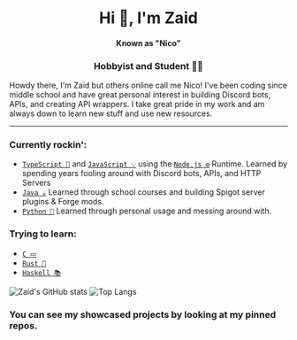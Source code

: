 <h1 align="center">Hi 👋, I'm Zaid</h1> 
<h4 align="center">Known as "Nico"</h5>
<h3 align="center">Hobbyist and Student 👨‍🎓</h3>

Howdy there, I'm Zaid but others online call me Nico! I've been coding since middle school and have great personal interest in building Discord bots, APIs, and creating API wrappers. I take great pride in my work and am always down to learn new stuff and use new resources.

-----
### Currently rockin':
* [`TypeScript 🧰`] and [`JavaScript 💡`] using the [`Node.js ⚙️`] Runtime. Learned by spending years fooling around with Discord bots, APIs, and HTTP Servers
* [`Java ☕`] Learned through school courses and building Spigot server plugins & Forge mods.
* [`Python 🐍`] Learned through personal usage and messing around with.
### Trying to learn:
* [`C 💤`]
* [`Rust 🦀`]
* [`Haskell 📚`]

![Zaid's GitHub stats](https://github-readme-stats.vercel.app/api?username=zaida04&count_private=true&theme=highcontrast)
![Top Langs](https://github-readme-stats.vercel.app/api/top-langs/?username=zaida04&theme=highcontrast&langs_count=10&layout=compact&hide=css,html)
<!--
<table align="center">
		<tr>
			<td><img align="center" alt="Zaid's Github Stats" src="https://github-readme-stats.vercel.app/api/top-langs/?username=zaida04&theme=blue-green&hide=html,css" /></td>
		</tr>
</table>
!-->

### You can see my showcased projects by looking at my pinned repos.
[`Node.js ⚙️`]: https://nodejs.org/
[`TypeScript 🧰`]: https://www.typescriptlang.org/
[`JavaScript 💡`]: https://www.javascript.com/
[`Java ☕`]: https://www.oracle.com/java/
[`Python 🐍`]: https://www.python.org/
[`C 💤`]: https://llvm.org/
[`Rust 🦀`]: https://www.rust-lang.org/
[`Haskell 📚`]: https://www.haskell.org/
